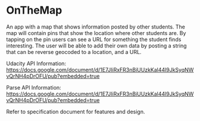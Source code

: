 # OnTheMap
An app with a map that shows information posted by other students. The map will contain pins that show the location where other students are. By tapping on the pin users can see a URL for something the student finds interesting. The user will be able to add their own data by posting a string that can be reverse geocoded to a location, and a URL.

Udacity API Information: 
https://docs.google.com/document/d/1E7JIiRxFR3nBiUUzkKal44l9JkSyqNWvQrNH4pDrOFU/pub?embedded=true

Parse API Information: 
https://docs.google.com/document/d/1E7JIiRxFR3nBiUUzkKal44l9JkSyqNWvQrNH4pDrOFU/pub?embedded=true

Refer to specification document for features and design.

